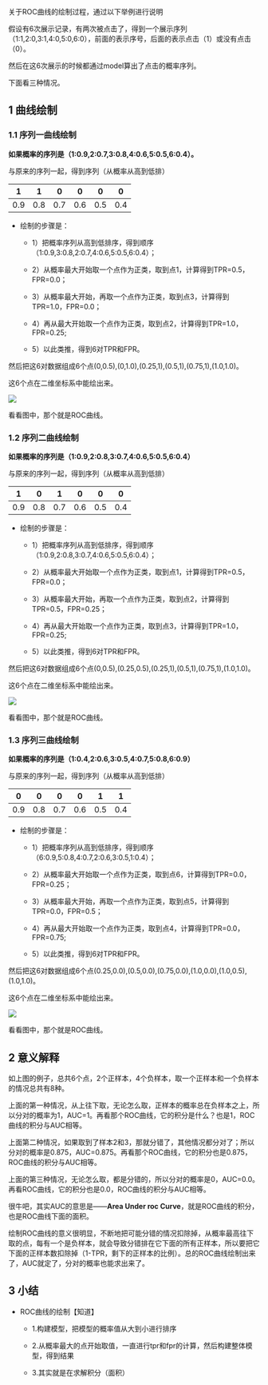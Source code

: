 关于ROC曲线的绘制过程，通过以下举例进行说明

假设有6次展示记录，有两次被点击了，得到一个展示序列（1:1,2:0,3:1,4:0,5:0,6:0），前面的表示序号，后面的表示点击（1）或没有点击（0）。

然后在这6次展示的时候都通过model算出了点击的概率序列。

下面看三种情况。

## 1 曲线绘制

### 1.1 序列一曲线绘制

**如果概率的序列是（1:0.9,2:0.7,3:0.8,4:0.6,5:0.5,6:0.4）。**

与原来的序列一起，得到序列（从概率从高到低排）

| 1 | 1 | 0 | 0 | 0 | 0 | 
| -- | -- | -- | -- | -- | -- |
| 0.9 | 0.8 | 0.7 | 0.6 | 0.5 | 0.4 | 


- 绘制的步骤是：

	- 1）把概率序列从高到低排序，得到顺序（1:0.9,3:0.8,2:0.7,4:0.6,5:0.5,6:0.4）；

	- 2）从概率最大开始取一个点作为正类，取到点1，计算得到TPR=0.5，FPR=0.0；

	- 3）从概率最大开始，再取一个点作为正类，取到点3，计算得到TPR=1.0，FPR=0.0；

	- 4）再从最大开始取一个点作为正类，取到点2，计算得到TPR=1.0，FPR=0.25;

	- 5）以此类推，得到6对TPR和FPR。

然后把这6对数据组成6个点(0,0.5),(0,1.0),(0.25,1),(0.5,1),(0.75,1),(1.0,1.0)。

这6个点在二维坐标系中能绘出来。

![](https://gitee.com/hxc8/images1/raw/master/img/202407172143299.jpg)

看看图中，那个就是ROC曲线。

### 1.2 序列二曲线绘制

**如果概率的序列是（1:0.9,2:0.8,3:0.7,4:0.6,5:0.5,6:0.4）**

与原来的序列一起，得到序列（从概率从高到低排）

| 1 | 0 | 1 | 0 | 0 | 0 | 
| -- | -- | -- | -- | -- | -- |
| 0.9 | 0.8 | 0.7 | 0.6 | 0.5 | 0.4 | 


- 绘制的步骤是：

	- 1）把概率序列从高到低排序，得到顺序（1:0.9,2:0.8,3:0.7,4:0.6,5:0.5,6:0.4）；

	- 2）从概率最大开始取一个点作为正类，取到点1，计算得到TPR=0.5，FPR=0.0；

	- 3）从概率最大开始，再取一个点作为正类，取到点2，计算得到TPR=0.5，FPR=0.25；

	- 4）再从最大开始取一个点作为正类，取到点3，计算得到TPR=1.0，FPR=0.25;

	- 5）以此类推，得到6对TPR和FPR。

然后把这6对数据组成6个点(0,0.5),(0.25,0.5),(0.25,1),(0.5,1),(0.75,1),(1.0,1.0)。

这6个点在二维坐标系中能绘出来。

![](https://gitee.com/hxc8/images1/raw/master/img/202407172144151.jpg)

看看图中，那个就是ROC曲线。

### 1.3 序列三曲线绘制

**如果概率的序列是（1:0.4,2:0.6,3:0.5,4:0.7,5:0.8,6:0.9）**

与原来的序列一起，得到序列（从概率从高到低排）

| 0 | 0 | 0 | 0 | 1 | 1 | 
| -- | -- | -- | -- | -- | -- |
| 0.9 | 0.8 | 0.7 | 0.6 | 0.5 | 0.4 | 


- 绘制的步骤是：

	- 1）把概率序列从高到低排序，得到顺序（6:0.9,5:0.8,4:0.7,2:0.6,3:0.5,1:0.4）；

	- 2）从概率最大开始取一个点作为正类，取到点6，计算得到TPR=0.0，FPR=0.25；

	- 3）从概率最大开始，再取一个点作为正类，取到点5，计算得到TPR=0.0，FPR=0.5；

	- 4）再从最大开始取一个点作为正类，取到点4，计算得到TPR=0.0，FPR=0.75;

	- 5）以此类推，得到6对TPR和FPR。

然后把这6对数据组成6个点(0.25,0.0),(0.5,0.0),(0.75,0.0),(1.0,0.0),(1.0,0.5),(1.0,1.0)。

这6个点在二维坐标系中能绘出来。

![](https://gitee.com/hxc8/images1/raw/master/img/202407172144090.jpg)

看看图中，那个就是ROC曲线。

## 2 意义解释

如上图的例子，总共6个点，2个正样本，4个负样本，取一个正样本和一个负样本的情况总共有8种。

上面的第一种情况，从上往下取，无论怎么取，正样本的概率总在负样本之上，所以分对的概率为1，AUC=1。再看那个ROC曲线，它的积分是什么？也是1，ROC曲线的积分与AUC相等。

上面第二种情况，如果取到了样本2和3，那就分错了，其他情况都分对了；所以分对的概率是0.875，AUC=0.875。再看那个ROC曲线，它的积分也是0.875，ROC曲线的积分与AUC相等。

上面的第三种情况，无论怎么取，都是分错的，所以分对的概率是0，AUC=0.0。再看ROC曲线，它的积分也是0.0，ROC曲线的积分与AUC相等。

很牛吧，其实AUC的意思是——**Area Under roc Curve**，就是ROC曲线的积分，也是ROC曲线下面的面积。

绘制ROC曲线的意义很明显，不断地把可能分错的情况扣除掉，从概率最高往下取的点，每有一个是负样本，就会导致分错排在它下面的所有正样本，所以要把它下面的正样本数扣除掉（1-TPR，剩下的正样本的比例）。总的ROC曲线绘制出来了，AUC就定了，分对的概率也能求出来了。

## 3 小结

- ROC曲线的绘制【知道】

	- 1.构建模型，把模型的概率值从大到小进行排序

	- 2.从概率最大的点开始取值，一直进行tpr和fpr的计算，然后构建整体模型，得到结果

	- 3.其实就是在求解积分（面积）